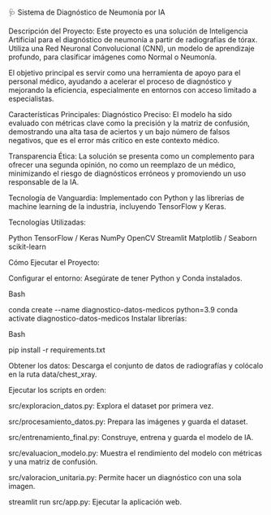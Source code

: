 🩺 Sistema de Diagnóstico de Neumonía por IA

Descripción del Proyecto:
Este proyecto es una solución de Inteligencia Artificial para el diagnóstico de neumonía a partir de radiografías de tórax. Utiliza una Red Neuronal Convolucional (CNN), un modelo de aprendizaje profundo, para clasificar imágenes como Normal o Neumonía.

El objetivo principal es servir como una herramienta de apoyo para el personal médico, ayudando a acelerar el proceso de diagnóstico y mejorando la eficiencia, especialmente en entornos con acceso limitado a especialistas.

Características Principales:
Diagnóstico Preciso: El modelo ha sido evaluado con métricas clave como la precisión y la matriz de confusión, demostrando una alta tasa de aciertos y un bajo número de falsos negativos, que es el error más crítico en este contexto médico.

Transparencia Ética: La solución se presenta como un complemento para ofrecer una segunda opinión, no como un reemplazo de un médico, minimizando el riesgo de diagnósticos erróneos y promoviendo un uso responsable de la IA.

Tecnología de Vanguardia: Implementado con Python y las librerías de machine learning de la industria, incluyendo TensorFlow y Keras.

Tecnologías Utilizadas:

Python
TensorFlow / Keras
NumPy
OpenCV
Streamlit
Matplotlib / Seaborn
scikit-learn

Cómo Ejecutar el Proyecto:

Configurar el entorno: Asegúrate de tener Python y Conda instalados.

Bash

conda create --name diagnostico-datos-medicos python=3.9
conda activate diagnostico-datos-medicos
Instalar librerías:

Bash

pip install -r requirements.txt


Obtener los datos: Descarga el conjunto de datos de radiografías y colócalo en la ruta data/chest_xray.

Ejecutar los scripts en orden:

src/exploracion_datos.py: Explora el dataset por primera vez.

src/procesamiento_datos.py: Prepara las imágenes y guarda el dataset.

src/entrenamiento_final.py: Construye, entrena y guarda el modelo de IA.

src/evaluacion_modelo.py: Muestra el rendimiento del modelo con métricas y una matriz de confusión.

src/valoracion_unitaria.py: Permite hacer un diagnóstico con una sola imagen.

streamlit run src/app.py: Ejecutar la aplicación web.

